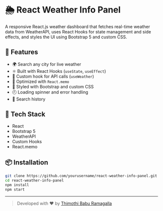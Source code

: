 # 🌦 React Weather Info Panel

A responsive React.js weather dashboard that fetches real-time weather data from WeatherAPI, uses React Hooks for state management and side effects, and styles the UI using Bootstrap 5 and custom CSS.

## 🚀 Features

- 🌍 Search any city for live weather
- ⚛️ Built with React Hooks (`useState`, `useEffect`)
- 🔁 Custom hook for API calls (`useWeather`)
- 🧠 Optimized with `React.memo`
- 💅 Styled with Bootstrap and custom CSS
- 🕘 Loading spinner and error handling
- 📜 Search history

## 🔧 Tech Stack

- React
- Bootstrap 5
- WeatherAPI
- Custom Hooks
- React.memo

## 📦 Installation

```bash
git clone https://github.com/yourusername/react-weather-info-panel.git
cd react-weather-info-panel
npm install
npm start
```



---

> Developed with ❤️ by [Thimothi Babu Ramagalla](https://github.com/thimothybabu123)
